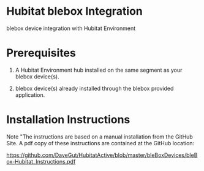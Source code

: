 # Hubitat blebox Integration
blebox device integration with Hubitat Environment

# Prerequisites

1.  A Hubitat Environment hub installed on the same segment as your blebox device(s).

2.  blebox device(s) already installed through the blebox provided application.

# Installation Instructions
Note	"The instructions are based on a manual installation from the GitHub Site.  A pdf copy of these instructions are contained at the GitHub location:

https://github.com/DaveGut/HubitatActive/blob/master/bleBoxDevices/bleBox-Hubitat_Instructions.pdf
